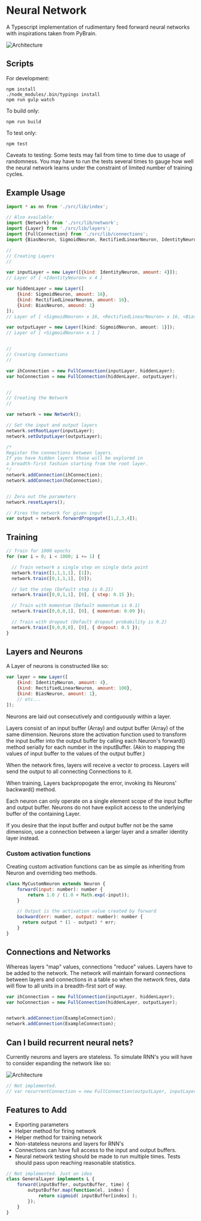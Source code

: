 Neural Network
==============


A Typescript implementation of rudimentary feed forward neural networks with inspirations taken from PyBrain.

![Architecture](https://github.com/EricMok/neuralnetwork0/blob/master/architecture.png)


## Scripts

For development:
```
npm install
./node_modules/.bin/typings install
npm run gulp watch
```

To build only:
```
npm run build
```

To test only:
```
npm test
```
Caveats to testing: Some tests may fail from time to time due to usage of randomness.
You may have to run the tests several times to gauge how well the neural network learns under
the constraint of limited number of training cycles.


## Example Usage

```javascript
import * as nn from './src/lib/index';

// Also available:
import {Network} from './src/lib/network';
import {Layer} from './src/lib/layers';
import {FullConnection} from './src/lib/connections';
import {BiasNeuron, SigmoidNeuron, RectifiedLinearNeuron, IdentityNeuron} from './src/lib/neurons';

//
// Creating Layers
//

var inputLayer = new Layer([{kind: IdentityNeuron, amount: 4}]);
// Layer of [ <IdentityNeuron> x 4 ]

var hiddenLayer = new Layer([
    {kind: SigmoidNeuron, amount: 16},
    {kind: RectifiedLinearNeuron, amount: 16},
    {kind: BiasNeuron, amound: 1}
]);
// Layer of [ <SigmoidNeuron> x 16, <RectifiedLinearNeuron> x 16, <BiasNeuron> ]

var outputLayer = new Layer([kind: SigmoidNeuron, amount: 1}]);
// Layer of [ <SigmoidNeuron> x 1 ]


//
// Creating Connections
//

var ihConnection = new FullConnection(inputLayer, hiddenLayer);
var hoConnection = new FullConnection(hiddenLayer, outputLayer);


//
// Creating the Network
//

var network = new Network();

// Set the input and output layers
network.setRootLayer(inputLayer);
network.setOutputLayer(outputLayer);

/*
Register the connections between layers.
If you have hidden layers those will be explored in
a breadth-first fashion starting from the root layer.
*/
network.addConnection(ihConnection);
network.addConnection(hoConnection);


// Zero out the parameters
network.resetLayers();

// Fires the network for given input
var output = network.forwardPropogate([1,2,3,4]);
```

## Training

```javascript
// Train for 1000 epochs
for (var i = 0; i < 1000; i += 1) {

  // Train network a single step on single data point
  network.train([1,1,1,1], [1]);
  network.train([0,1,1,1], [0]);

  // Set the step (Default step is 0.21)
  network.train([0,0,1,1], [0], { step: 0.15 });

  // Train with momentum (Default momentum is 0.1)
  network.train([0,0,0,1], [0], { momentum: 0.09 });

  // Train with dropout (Default dropout probability is 0.2)
  network.train([0,0,0,0], [0], { dropout: 0.5 });
}
```


## Layers and Neurons

A Layer of neurons is constructed like so:

```javascript
var layer = new Layer([
    {kind: IdentityNeuron, amount: 4},
    {kind: RectifiedLinearNeuron, amount: 100},
    {kind: BiasNeuron, amount: 1},
    // etc...
]);
```

Neurons are laid out consecutively and contiguously within a layer.

Layers consist of an input buffer (Array<number>) and output buffer (Array<number>) of the same dimension.
Neurons store the activation function used to transform the input buffer into the output buffer by
calling each Neuron's forward() method serially for each number in the inputBuffer.
(Akin to mapping the values of input buffer to the values of the output buffer.)

When the network fires, layers will receive a vector to process.
Layers will send the output to all connecting Connections to it.

When training, Layers backpropogate the error, invoking its Neurons' backward() method.

Each neuron can only operate on a single element scope of the input buffer and output buffer.
Neurons do not have explicit access to the underlying buffer of the containing Layer.

If you desire that the input buffer and output buffer not be the same dimension,
use a connection between a larger layer and a smaller identity layer instead.


### Custom activation functions

Creating custom activation functions can be as simple as inheriting from Neuron and
overriding two methods.

```javascript
class MyCustomNeuron extends Neuron {
    forward(input: number): number {
        return 1.0 / (1.0 + Math.exp(-input));
    }

    // Output is the activation value created by forward
    backward(err: number, output: number): number {
      return output * (1 - output) * err;
    }
}
```


## Connections and Networks

Whereas layers "map" values, connections "reduce" values. Layers have to be added
to the network. The network will maintain forward connections between layers and connections
in a table so when the network fires, data will flow to all units in a breadth-first sort of way.

```javascript
var ihConnection = new FullConnection(inputLayer, hiddenLayer);
var hoConnection = new FullConnection(hiddenLayer, outputLayer);


network.addConnection(ExampleConnection);
network.addConnection(ExampleConnection);
```


## Can I build recurrent neural nets?

Currently neurons and layers are stateless.
To simulate RNN's you will have to consider expanding the network like so:

![Architecture](https://github.com/EricMok/neuralnetwork0/blob/master/recurrentArchitecture.png)


```javascript
// Not implemented.
// var recurrentConnection = new FullConnection(outputLayer, inputLayer);
```

## Features to Add

- Exporting parameters
- Helper method for firing network
- Helper method for training network
- Non-stateless neurons and layers for RNN's
- Connections can have full access to the input and output buffers.
- Neural network testing should be made to run multiple times. Tests should pass upon reaching reasonable statistics.

```javascript
// Not implemented. Just an idea
class GeneralLayer implements L {
    forward(inputBuffer, outputBuffer, time) {
        outputBuffer.map(function(el, index) {
            return sigmoid( inputBuffer[index] );
        });
    }
}
```
